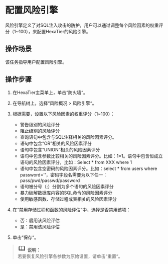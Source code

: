 # 配置风险引擎<a name="ZH-CN_TOPIC_0111166556"></a>

风险引擎定义了对SQL注入攻击的防护，用户可以通过调整每个风险因素的权重评分（1\~100），来配置HexaTier的风险引擎。

## 操作场景<a name="zh-cn_topic_0110575014_section1377903513720"></a>

该任务指导用户配置风险引擎。

## 操作步骤<a name="zh-cn_topic_0110575014_section1439211238206"></a>

1.  在HexaTier主菜单上，单击“防火墙“。
2.  在导航树上，选择“风险概况 \> 风险引擎“。
3.  根据需要，设置以下风险因素的权重评分（1\~100）：
    -   警告级别的风险评分
    -   阻止级别的风险评分
    -   查询语句中包含与SQL注释相关的风险因素评分。
    -   语句中包含“OR”相关的风险因素评分
    -   语句中包含“UNION”相关的风险因素评分
    -   语句中包含参数比较相关的风险因素评分。比如：1=1。语句中包含恒成立语句的风险因素评分，比如：Select \* from XXX where 1
    -   语句中包含空密码的风险因素评分。比如：select \* from users where password=''，密码字段名需要为以下任一：pass/pwd/passwd/password
    -   语句被分号（;）分割为多个语句的风险因素评分
    -   暴力破解数据库内容的SQL命令的风险因素评分
    -   使用敏感函数、存储过程或表相关的风险因素评分

4.  在“禁用存储过程和函数的风险评估“中，选择是否禁用该项：
    -   否：启用该风险评估
    -   是：禁用该风险评估

5.  单击“保存“。

>![](public_sys-resources/icon-note.gif) **说明：**   
>若要恢复风险引擎各参数为原始设置，请单击“重置“。  

